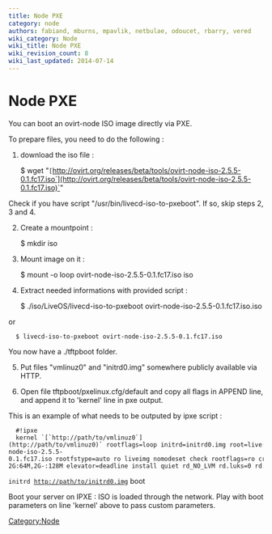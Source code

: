 ```yaml
---
title: Node PXE
category: node
authors: fabiand, mburns, mpavlik, netbulae, odoucet, rbarry, vered
wiki_category: Node
wiki_title: Node PXE
wiki_revision_count: 8
wiki_last_updated: 2014-07-14
---
```


# Node PXE

You can boot an ovirt-node ISO image directly via PXE.

To prepare files, you need to do the following :

1. download the iso file :

      $ wget "`[`http://ovirt.org/releases/beta/tools/ovirt-node-iso-2.5.5-0.1.fc17.iso`](http://ovirt.org/releases/beta/tools/ovirt-node-iso-2.5.5-0.1.fc17.iso)`"

Check if you have script "/usr/bin/livecd-iso-to-pxeboot". If so, skip steps 2, 3 and 4.

2. Create a mountpoint :

      $ mkdir iso

3. Mount image on it :

      $ mount -o loop ovirt-node-iso-2.5.5-0.1.fc17.iso iso

4. Extract needed informations with provided script :

      $ ./iso/LiveOS/livecd-iso-to-pxeboot ovirt-node-iso-2.5.5-0.1.fc17.iso.iso

or

      $ livecd-iso-to-pxeboot ovirt-node-iso-2.5.5-0.1.fc17.iso

You now have a ./tftpboot folder.

5. Put files "vmlinuz0" and "initrd0.img" somewhere publicly available via HTTP.

6. Open file tftpboot/pxelinux.cfg/default and copy all flags in APPEND line, and append it to 'kernel' line in pxe output.

This is an example of what needs to be outputed by ipxe script :

      #!ipxe
      kernel `[`http://path/to/vmlinuz0`](http://path/to/vmlinuz0)` rootflags=loop initrd=initrd0.img root=live:/ovirt-node-iso-2.5.5-0.1.fc17.iso rootfstype=auto ro liveimg nomodeset check rootflags=ro crashkernel=512M-2G:64M,2G-:128M elevator=deadline install quiet rd_NO_LVM rd.luks=0 rd.md=0 rd.dm=0
`initrd `[`http://path/to/initrd0.img`](http://path/to/initrd0.img)
      boot

Boot your server on IPXE : ISO is loaded through the network. Play with boot parameters on line 'kernel' above to pass custom parameters.

<Category:Node>

